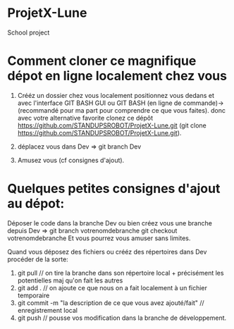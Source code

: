 # ProjetX-Lune
School project


Comment cloner ce magnifique dépot en ligne localement chez vous
================================================================
1) Crééz un dossier chez vous localement positionnez vous dedans et avec l'interface GIT BASH GUI ou GIT BASH (en ligne de commande)-> (recommandé pour ma part pour comprendre ce que vous faites). donc avec votre alternative favorite clonez ce dépôt https://github.com/STANDUPSROBOT/ProjetX-Lune.git (git clone https://github.com/STANDUPSROBOT/ProjetX-Lune.git).

2) déplacez vous dans Dev => git branch Dev
3) Amusez vous (cf consignes d'ajout).



Quelques petites consignes d'ajout au dépot:
================================================================================================================
Déposer le code dans la branche Dev ou bien créez vous une branche depuis Dev => git branch votrenomdebranche
                                                                                 git checkout votrenomdebranche
Et vous pourrez vous amuser sans limites.

Quand vous déposez des fichiers ou crééz des répertoires dans Dev procéder de la sorte:

1) git pull // on tire la branche dans son répertoire local + précisément les potentielles maj qu'on fait les autres
2) git add . // on ajoute ce que nous on a fait localement à un fichier temporaire
3) git commit -m "la description de ce que vous avez ajouté/fait"  // enregistrement local
4) git push // pousse vos modification dans la branche de développement.


